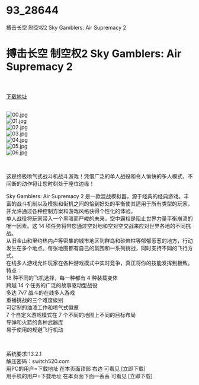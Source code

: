 # 93_28644
搏击长空 制空权2 Sky Gamblers: Air Supremacy 2
# 搏击长空 制空权2 Sky Gamblers: Air Supremacy 2
 <br/></br>
[下载地址](https://www.switch520.cc/article/28644 "下载地址")
<br/></br>

<p><img title="00.jpg" src="https://www.switch520.cc/muke_img/2022_03_25_e9c2b82103ea6.jpg" alt="00.jpg"><br>
<img title="01.jpg" src="https://www.switch520.cc/muke_img/2022_03_25_5eed29c2010c1.jpg" alt="01.jpg"><br>
<img title="02.jpg" src="https://www.switch520.cc/muke_img/2022_03_25_e249a025aeb6d.jpg" alt="02.jpg"><br>
<img title="03.jpg" src="https://www.switch520.cc/muke_img/2022_03_25_7f1628fe7e804.jpg" alt="03.jpg"><br>
<img title="04.jpg" src="https://www.switch520.cc/muke_img/2022_03_25_19e11335ab4de.jpg" alt="04.jpg"><br>
<img title="05.jpg" src="https://www.switch520.cc/muke_img/2022_03_25_1df8161868ee2.jpg" alt="05.jpg"><br>
<img title="06.jpg" src="https://www.switch520.cc/muke_img/2022_03_25_160120014dd0c.jpg" alt="06.jpg"></p>
<p>&nbsp;</p>
<p>这是终极喷气式战斗机战斗游戏！凭借广泛的单人战役和令人愉快的多人模式，不间断的动作将让您时刻处于座位边缘！</p>
<p>Sky Gamblers: Air Supremacy 2 是一款混战模拟器，源于经典的经典游戏。丰富的战斗机制以及模拟和街机之间的恰到好处的平衡使其适用于所有类型的玩家，并允许通过各种控制方案和游戏风格获得个性化的体验。<br>
单人战役将玩家带入一个黑暗而严峻的未来，空中霸权是阻止世界力量平衡崩溃的唯一因素。这 14 项任务将带您通过空对地和空对空交战来应对世界各地的不同挑战。<br>
从旧金山和里约热内卢等密集的城市地区到群岛和砂岩柱等郁郁葱葱的地方，行动发生在多个地点。每张地图都有自己的氛围和一系列挑战，同时支持不同的飞行方式。<br>
在线多人游戏允许玩家在各种游戏模式中实时竞争，真正将你的技能发挥到极致。<br>
特点：<br>
18 种不同的飞机选择，每一种都有 4 种装载变体<br>
跨越 14 个任务的广泛的故事驱动型战役<br>
多达 7v7 战斗的在线多人游戏<br>
重播挑战的三个难度级别<br>
可定制的油漆工作和喷气式徽章<br>
7 个自定义游戏模式在 7 个不同的地图上不同的目标布局<br>
导弹和​​火箭的各种武器库<br>
易于使用的规避飞行机动</p>
<p>&nbsp;</p>
<p>系统要求:13.2.1<br>
解压密码：switch520.com<br>
用PC的用户=下载地址 在本页面顶部 右边 可看见 [立即下载]<br>
用手机的用户=下载地址 在本页面下面一丢丢 可看见 [立即下载]</p>
